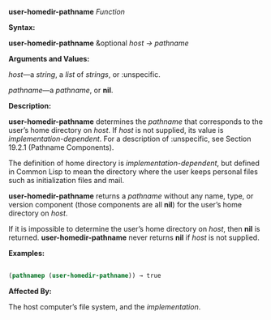 **user-homedir-pathname** *Function* 



**Syntax:** 



**user-homedir-pathname** &amp;optional *host → pathname* 



**Arguments and Values:** 



*host*—a *string*, a *list* of *strings*, or :unspecific. 



*pathname*—a *pathname*, or **nil**. 



**Description:** 



**user-homedir-pathname** determines the *pathname* that corresponds to the user’s home directory on *host*. If *host* is not supplied, its value is *implementation-dependent*. For a description of :unspecific, see Section 19.2.1 (Pathname Components). 



The definition of home directory is *implementation-dependent*, but defined in Common Lisp to mean the directory where the user keeps personal files such as initialization files and mail. 



**user-homedir-pathname** returns a *pathname* without any name, type, or version component (those components are all **nil**) for the user’s home directory on *host*. 



If it is impossible to determine the user’s home directory on *host*, then **nil** is returned. **user-homedir-pathname** never returns **nil** if *host* is not supplied. 



**Examples:**
```lisp
 
(pathnamep (user-homedir-pathname)) → true 

```
**Affected By:** 



The host computer’s file system, and the *implementation*. 





